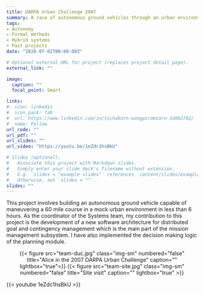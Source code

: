 ```yaml
---
title: DARPA Urban Challenge 2007
summary: A race of autonomous ground vehicles through an urban environment.
tags:
- Autonomy
- Formal methods
- Hybrid systems
- Past projects
date: "2020-07-02T00:00:00Z"

# Optional external URL for project (replaces project detail page).
external_link: ""

image:
  caption: ""
  focal_point: Smart

links:
#- icon: linkedin
#  icon_pack: fab
#  url: https://www.linkedin.com/in/tichakorn-wongpiromsarn-3a9b2782/
#  name: Follow
url_code: ""
url_pdf: ""
url_slides: ""
url_video: "https://youtu.be/1eZdc1hsBkU"

# Slides (optional).
#   Associate this project with Markdown slides.
#   Simply enter your slide deck's filename without extension.
#   E.g. `slides = "example-slides"` references `content/slides/example-slides.md`.
#   Otherwise, set `slides = ""`.
slides: ""
---
```


This project involves building an autonomous ground vehicle capable of maneuvering a 60 mile course in a mock urban environment in less than 6 hours. As the coordinator of the Systems team, my contribution to this project is the development of a new software architecture for distributed goal and contingency management which is the main part of the mission management subsystem. I have also implemented the decision making logic of the planning module.

<center>
{{< figure src="team-duc.jpg" class="img-sm" numbered="false" title="Alice in the 2007 DARPA Urban Challenge" caption="" lightbox="true">}}
{{< figure src="team-site.jpg" class="img-sm" numbered="false" title="Site visit" caption="" lightbox="true" >}}
</center>

{{< youtube 1eZdc1hsBkU >}}